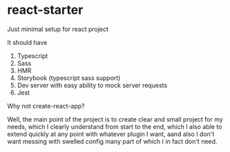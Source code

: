# react-starter

Just minimal setup for react project

It should have

1. Typescript
2. Sass
3. HMR
4. Storybook (typescript sass support)
5. Dev server with easy ability to mock server requests
6. Jest


Why not create-react-app?

Well, the main point of the project is to create clear and small project for my needs, which I clearly understand from start to the end, which I also able to extend quickly at any point with whatever plugin I want, aand also I don't want messing with swelled config many part of which I in fact don't need.
